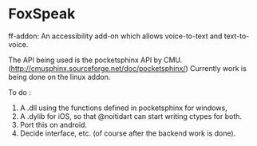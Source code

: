 # FoxSpeak
ff-addon: An accessibility add-on which allows voice-to-text and text-to-voice.

The API being used is the pocketsphinx API by CMU. (http://cmusphinx.sourceforge.net/doc/pocketsphinx/)
Currently work is being done on the linux addon.

To do :
1) A .dll using the functions defined in pocketsphinx for windows,
2) A .dylib for iOS, so that @noitidart can start writing ctypes for both.
3) Port this on android.
4) Decide interface, etc. (of course after the backend work is done).
